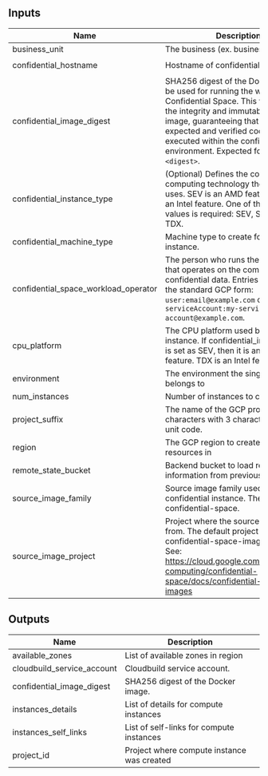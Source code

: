 <!-- BEGINNING OF PRE-COMMIT-TERRAFORM DOCS HOOK -->
## Inputs

| Name | Description | Type | Default | Required |
|------|-------------|------|---------|:--------:|
| business\_unit | The business (ex. business\_unit\_1). | `string` | `"business_unit_1"` | no |
| confidential\_hostname | Hostname of confidential instance. | `string` | `"confidential-instance"` | no |
| confidential\_image\_digest | SHA256 digest of the Docker image to be used for running the workload in Confidential Space. This value ensures the integrity and immutability of the image, guaranteeing that only the expected and verified code is executed within the confidential environment. Expected format: `sha256:<digest>`. | `string` | n/a | yes |
| confidential\_instance\_type | (Optional) Defines the confidential computing technology the instance uses. SEV is an AMD feature. TDX is an Intel feature. One of the following values is required: SEV, SEV\_SNP, TDX. | `string` | `"SEV"` | no |
| confidential\_machine\_type | Machine type to create for confidential instance. | `string` | `"n2d-standard-2"` | no |
| confidential\_space\_workload\_operator | The person who runs the workload that operates on the combined confidential data. Entries must be in the standard GCP form: `user:email@example.com` or `serviceAccount:my-service-account@example.com`. | `string` | `null` | no |
| cpu\_platform | The CPU platform used by this instance. If confidential\_instance\_type is set as SEV, then it is an AMD feature. TDX is an Intel feature. | `string` | `"AMD Milan"` | no |
| environment | The environment the single project belongs to | `string` | n/a | yes |
| num\_instances | Number of instances to create | `number` | `1` | no |
| project\_suffix | The name of the GCP project. Max 16 characters with 3 character business unit code. | `string` | n/a | yes |
| region | The GCP region to create and test resources in | `string` | `"us-central1"` | no |
| remote\_state\_bucket | Backend bucket to load remote state information from previous steps. | `string` | n/a | yes |
| source\_image\_family | Source image family used for confidential instance. The default is confidential-space. | `string` | `"confidential-space"` | no |
| source\_image\_project | Project where the source image comes from. The default project contains confidential-space-images images. See: https://cloud.google.com/confidential-computing/confidential-space/docs/confidential-space-images | `string` | `"confidential-space-images"` | no |

## Outputs

| Name | Description |
|------|-------------|
| available\_zones | List of available zones in region |
| cloudbuild\_service\_account | Cloudbuild service account. |
| confidential\_image\_digest | SHA256 digest of the Docker image. |
| instances\_details | List of details for compute instances |
| instances\_self\_links | List of self-links for compute instances |
| project\_id | Project where compute instance was created |

<!-- END OF PRE-COMMIT-TERRAFORM DOCS HOOK -->

